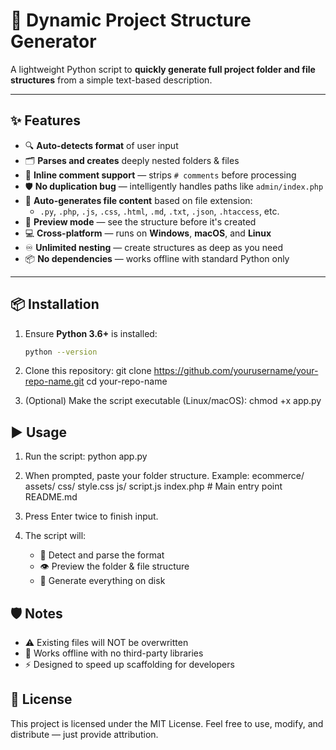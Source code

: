 # 📁 Dynamic Project Structure Generator

A lightweight Python script to **quickly generate full project folder and file structures** from a simple text-based description.

---

## ✨ Features

- 🔍 **Auto-detects format** of user input  
- 🗂️ **Parses and creates** deeply nested folders & files  
- 💬 **Inline comment support** — strips `# comments` before processing  
- 🛡️ **No duplication bug** — intelligently handles paths like `admin/index.php`  
- 🧠 **Auto-generates file content** based on file extension:
  - `.py`, `.php`, `.js`, `.css`, `.html`, `.md`, `.txt`, `.json`, `.htaccess`, etc.  
- 🧪 **Preview mode** — see the structure before it's created  
- 💻 **Cross-platform** — runs on **Windows**, **macOS**, and **Linux**  
- ♾️ **Unlimited nesting** — create structures as deep as you need  
- 📦 **No dependencies** — works offline with standard Python only  

---

## 📦 Installation

1. Ensure **Python 3.6+** is installed:
   ```bash
   python --version

2. Clone this repository:
   git clone https://github.com/yourusername/your-repo-name.git
   cd your-repo-name

3. (Optional) Make the script executable (Linux/macOS):
   chmod +x app.py

## ▶️ Usage
   1. Run the script:
      python app.py
      
   2. When prompted, paste your folder structure. Example:
      ecommerce/
          assets/
              css/
                  style.css
              js/
                  script.js
          index.php        # Main entry point
          README.md

   3. Press Enter twice to finish input.
      
   4. The script will:
        - 🧠 Detect and parse the format
        - 👁️ Preview the folder & file structure
        - 📂 Generate everything on disk
     
## 🛡 Notes
   - ⚠️ Existing files will NOT be overwritten
   - 🚀 Works offline with no third-party libraries
   - ⚡ Designed to speed up scaffolding for developers


## 📄 License

This project is licensed under the MIT License.
Feel free to use, modify, and distribute — just provide attribution.
